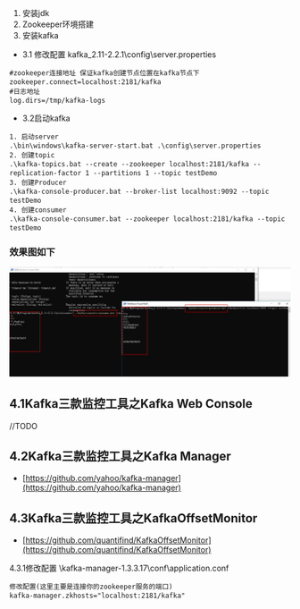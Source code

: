1. 安装jdk
2. Zookeeper环境搭建
3. 安装kafka
- 3.1 修改配置 kafka_2.11-2.2.1\config\server.properties
```
#zookeeper连接地址 保证kafka创建节点位置在kafka节点下
zookeeper.connect=localhost:2181/kafka
#日志地址
log.dirs=/tmp/kafka-logs
```
- 3.2启动kafka
```
1. 启动server
.\bin\windows\kafka-server-start.bat .\config\server.properties
2. 创建topic
.\kafka-topics.bat --create --zookeeper localhost:2181/kafka --replication-factor 1 --partitions 1 --topic testDemo
3. 创建Producer
.\kafka-console-producer.bat --broker-list localhost:9092 --topic testDemo
4. 创建consumer
.\kafka-console-consumer.bat --zookeeper localhost:2181/kafka --topic testDemo
``` 

### 效果图如下
![avatar](https://github.com/sanwancoder/tech_study/blob/master/images/windows%E4%B8%8Bkafka%E6%B6%88%E6%81%AF.jpg?raw=true)


## 4.1Kafka三款监控工具之Kafka Web Console
//TODO 

## 4.2Kafka三款监控工具之Kafka Manager
- [https://github.com/yahoo/kafka-manager](https://github.com/yahoo/kafka-manager)

## 4.3Kafka三款监控工具之KafkaOffsetMonitor
- [https://github.com/quantifind/KafkaOffsetMonitor](https://github.com/quantifind/KafkaOffsetMonitor)

4.3.1修改配置 \kafka-manager-1.3.3.17\conf\application.conf 
```
修改配置(这里主要是连接你的zookeeper服务的端口)
kafka-manager.zkhosts="localhost:2181/kafka"
```